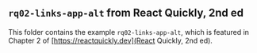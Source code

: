 ## `rq02-links-app-alt` from React Quickly, 2nd ed

This folder contains the example `rq02-links-app-alt`, which is featured in Chapter 2 of [https://reactquickly.dev](React Quickly, 2nd ed).
